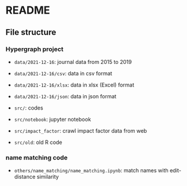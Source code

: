 # README

## File structure

### Hypergraph project

* `data/2021-12-16`: journal data from 2015 to 2019
* `data/2021-12-16/csv`: data in csv format
* `data/2021-12-16/xlsx`: data in xlsx (Excel) format
* `data/2021-12-16/json`: data in json format

* `src/`: codes
* `src/notebook`: jupyter notebook
* `src/impact_factor`: crawl impact factor data from web
* `src/old`: old R code

### name matching code

* `others/name_matching/name_matching.ipynb`: match names with edit-distance similarity